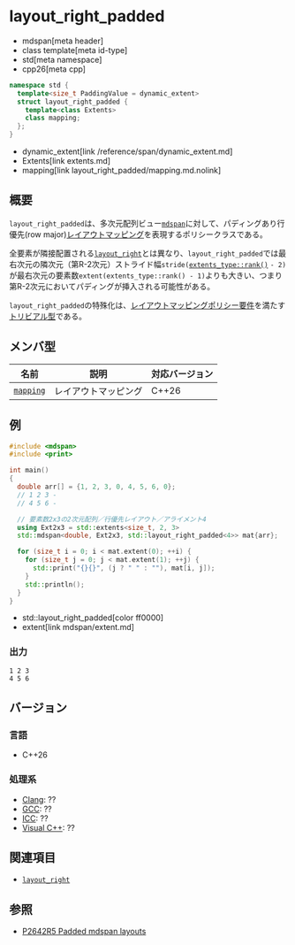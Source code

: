 # layout_right_padded
* mdspan[meta header]
* class template[meta id-type]
* std[meta namespace]
* cpp26[meta cpp]

```cpp
namespace std {
  template<size_t PaddingValue = dynamic_extent>
  struct layout_right_padded {
    template<class Extents>
    class mapping;
  };
}
```
* dynamic_extent[link /reference/span/dynamic_extent.md]
* Extents[link extents.md]
* mapping[link layout_right_padded/mapping.md.nolink]

## 概要
`layout_right_padded`は、多次元配列ビュー[`mdspan`](mdspan.md)に対して、パディングあり行優先(row major)[レイアウトマッピング](LayoutMapping.md)を表現するポリシークラスである。

全要素が隣接配置される[`layout_right`](layout_right.md)とは異なり、`layout_right_padded`では最右次元の隣次元（第R-2次元）ストライド幅`stride(`[`extents_type::rank()`](extents/rank.md) `- 2)`が最右次元の要素数`extent(extents_type::rank() - 1)`よりも大きい、つまり第R-2次元においてパディングが挿入される可能性がある。

`layout_right_padded`の特殊化は、[レイアウトマッピングポリシー要件](LayoutMappingPolicy.md)を満たす[トリビアル型](/reference/type_traits/is_trivial.md)である。


## メンバ型

| 名前 | 説明 | 対応バージョン |
|------|------|----------------|
| [`mapping`](layout_right_padded/mapping.md.nolink) | レイアウトマッピング | C++26 |


## 例
```cpp example
#include <mdspan>
#include <print>

int main()
{
  double arr[] = {1, 2, 3, 0, 4, 5, 6, 0};
  // 1 2 3 -
  // 4 5 6 -

  // 要素数2x3の2次元配列／行優先レイアウト／アライメント4
  using Ext2x3 = std::extents<size_t, 2, 3>
  std::mdspan<double, Ext2x3, std::layout_right_padded<4>> mat{arr};

  for (size_t i = 0; i < mat.extent(0); ++i) {
    for (size_t j = 0; j < mat.extent(1); ++j) {
      std::print("{}{}", (j ? " " : ""), mat[i, j]);
    }
    std::println();
  }
}
```
* std::layout_right_padded[color ff0000]
* extent[link mdspan/extent.md]

### 出力
```
1 2 3
4 5 6
```


## バージョン
### 言語
- C++26

### 処理系
- [Clang](/implementation.md#clang): ??
- [GCC](/implementation.md#gcc): ??
- [ICC](/implementation.md#icc): ??
- [Visual C++](/implementation.md#visual_cpp): ??


## 関連項目
- [`layout_right`](layout_right.md)


## 参照
- [P2642R5 Padded mdspan layouts](https://www.open-std.org/jtc1/sc22/wg21/docs/papers/2023/p2642r5.html)
